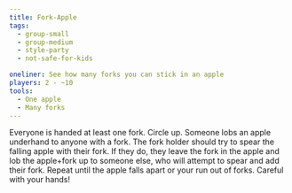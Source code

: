 ```yaml
---
title: Fork-Apple
tags:
  - group-small
  - group-medium
  - style-party
  - not-safe-for-kids

oneliner: See how many forks you can stick in an apple
players: 2 - ~10
tools:
  - One apple
  - Many forks
---
```

Everyone is handed at least one fork. Circle up. Someone lobs an apple underhand to anyone with a fork. The fork holder should try to spear the falling apple with their fork. If they do, they leave the fork in the apple and lob the apple+fork up to someone else, who will attempt to spear and add their fork. Repeat until the apple falls apart or your run out of forks. Careful with your hands!
